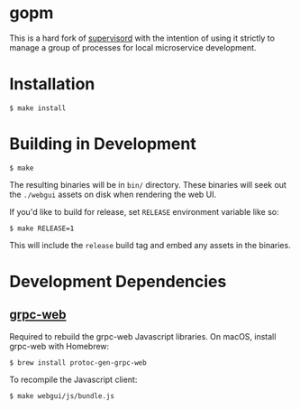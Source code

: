 # gopm

This is a hard fork of [supervisord](https://github.com/ochinchina/supervisord) with the intention
of using it strictly to manage a group of processes for local microservice development.


# Installation

```
$ make install
```

# Building in Development

```
$ make
```

The resulting binaries will be in `bin/` directory. These binaries will seek out
the `./webgui` assets on disk when rendering the web UI.

If you'd like to build for release, set `RELEASE` environment variable like so:

```
$ make RELEASE=1
```

This will include the `release` build tag and embed any assets in the binaries.


# Development Dependencies

## [grpc-web](https://github.com/grpc/grpc-web)

Required to rebuild the grpc-web Javascript libraries. On macOS, install grpc-web with Homebrew:

```shell script
$ brew install protoc-gen-grpc-web
```

To recompile the Javascript client:

```shell script
$ make webgui/js/bundle.js
```